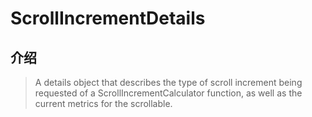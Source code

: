 # ScrollIncrementDetails

## 介绍

> A details object that describes the type of scroll increment being requested of a ScrollIncrementCalculator function, as well as the current metrics for the scrollable.
